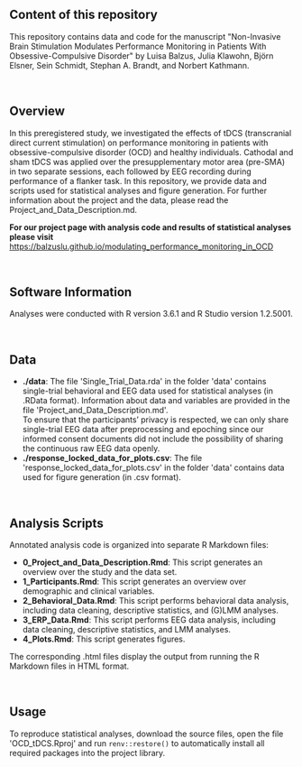 ## Content of this repository

This repository contains data and code for the manuscript "Non-Invasive Brain Stimulation Modulates Performance Monitoring in Patients With Obsessive-Compulsive Disorder" by Luisa Balzus, Julia Klawohn, Björn Elsner, Sein Schmidt, Stephan A. Brandt, and Norbert Kathmann.  

&nbsp;
  
## Overview

In this preregistered study, we investigated the effects of tDCS (transcranial direct current stimulation) on performance monitoring in patients with obsessive-compulsive disorder (OCD) and healthy individuals. 
Cathodal and sham tDCS was applied over the presupplementary motor area (pre-SMA) in two separate sessions, each followed by EEG recording during performance of a flanker task. 
In this repository, we provide data and scripts used for statistical analyses and figure generation. For further information about the project and the data, please read the Project_and_Data_Description.md.

**For our project page with analysis code and results of statistical analyses please visit**
<https://balzuslu.github.io/modulating_performance_monitoring_in_OCD>  

&nbsp;

## Software Information

Analyses were conducted with R version 3.6.1 and R Studio version 1.2.5001.  

&nbsp;

## Data

- **./data**: The file 'Single_Trial_Data.rda' in the folder 'data' contains single-trial behavioral and EEG data used for statistical analyses (in .RData format). Information about data and variables are provided in the file 'Project_and_Data_Description.md'.  
To ensure that the participants’ privacy is respected, we can only share single-trial EEG data after preprocessing and epoching since our informed consent documents did not include the possibility of sharing the continuous raw EEG data openly.
- **./response_locked_data_for_plots.csv**: The file 'response_locked_data_for_plots.csv' in the folder 'data' contains data used for figure generation (in .csv format). 

&nbsp;

## Analysis Scripts

Annotated analysis code is organized into separate R Markdown files:  

- **0_Project_and_Data_Description.Rmd**: This script generates an overview over the study and the data set.
- **1_Participants.Rmd**: This script generates an overview over demographic and clinical variables.
- **2_Behavioral_Data.Rmd**: This script performs behavioral data analysis, including data cleaning, descriptive statistics, and (G)LMM analyses.
- **3_ERP_Data.Rmd**: This script performs EEG data analysis, including data cleaning, descriptive statistics, and LMM analyses.
- **4_Plots.Rmd**: This script generates figures.

The corresponding .html files display the output from running the R Markdown files in HTML format.  

&nbsp;

## Usage

To reproduce statistical analyses, download the source files, open the file 'OCD_tDCS.Rproj' and run `renv::restore()` to automatically install all required packages into the project library.




